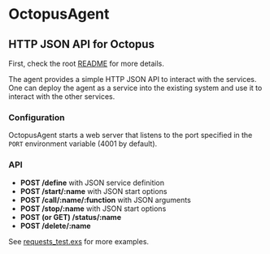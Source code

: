 # OctopusAgent

## HTTP JSON API for Octopus

First, check the root [README](../../README.md) for more details.

The agent provides a simple HTTP JSON API to interact with the services.
One can deploy the agent as a service into the existing system and use it to interact with the other services.

### Configuration
OctopusAgent starts a web server that listens to the port specified in the `PORT` environment variable (4001 by default).

### API

- **POST /define** with JSON service definition
- **POST /start/:name** with JSON start options
- **POST /call/:name/:function** with JSON arguments
- **POST /stop/:name** with JSON start options
- **POST (or GET) /status/:name**
- **POST /delete/:name**

See [requests_test.exs](test/requests_test.exs) for more examples.


